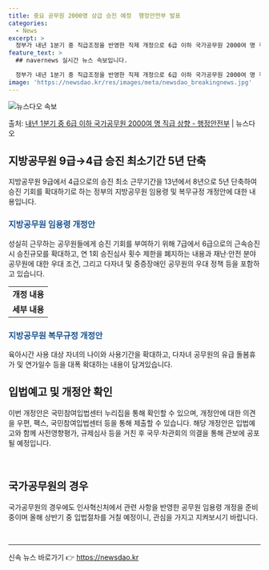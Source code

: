 ```yaml
---
title: 중요 공무원 2000명 상급 승진 예정  행정안전부 발표
categories:
  - News
excerpt: >
  정부가 내년 1분기 중 직급조정을 반영한 직제 개정으로 6급 이하 국가공무원 2000여 명 직급상향 관련 절…
feature_text: >
  ## navernews 실시간 뉴스 속보입니다.

  정부가 내년 1분기 중 직급조정을 반영한 직제 개정으로 6급 이하 국가공무원 2000여 명 직급상향 관련 절…
image: 'https://newsdao.kr/res/images/meta/newsdao_breakingnews.jpg'
---
```


![뉴스다오 속보](https://newsdao.kr/res/images/meta/newsdao_breakingnews.jpg)

<p>출처: <a href="https://newsdao.kr/3532" rel="dofollow">내년 1분기 중 6급 이하 국가공무원 2000여 명 직급 상향 - 행정안전부</a> | 뉴스다오</p>

<h2 data-ke-size="size26">지방공무원 9급→4급 승진 최소기간 5년 단축</h2>
<p data-ke-size="size16">지방공무원 9급에서 4급으로의 승진 최소 근무기간을 13년에서 8년으로 5년 단축하여 승진 기회를 확대하기로 하는 정부의 지방공무원 임용령 및 복무규정 개정안에 대한 내용입니다.</p>

<h3><b><span style="color: #1a5490;">지방공무원 임용령 개정안</span></b></h3>
<p data-ke-size="size16">성실히 근무하는 공무원들에게 승진 기회를 부여하기 위해 7급에서 6급으로의 근속승진 시 승진규모를 확대하고, 연 1회 승진심사 횟수 제한을 폐지하는 내용과 재난·안전 분야 공무원에 대한 우대 조건, 그리고 다자녀 및 중증장애인 공무원의 우대 정책 등을 포함하고 있습니다.</p>

<table>
  <tr>
    <td style="text-align: center; height: 17px;"><b>개정 내용</b></td>
  </tr>
  <tr>
    <td style="text-align: center; height: 17px;"><b>세부 내용</b></td>
  </tr>
</table>

<h3><b><span style="color: #1a5490;">지방공무원 복무규정 개정안</span></b></h3>
<p data-ke-size="size16">육아시간 사용 대상 자녀의 나이와 사용기간을 확대하고, 다자녀 공무원의 유급 돌봄휴가 및 연가일수 등을 대폭 확대하는 내용이 담겨있습니다.</p>

<h2 data-ke-size="size26">입법예고 및 개정안 확인</h2>
<p data-ke-size="size16">이번 개정안은 국민참여입법센터 누리집을 통해 확인할 수 있으며, 개정안에 대한 의견을 우편, 팩스, 국민참여입법센터 등을 통해 제출할 수 있습니다. 해당 개정안은 입법예고와 함께 사전영향평가, 규제심사 등을 거친 후 국무·차관회의 의결을 통해 관보에 공포될 예정입니다.</p>

<p data-ke-size="size16">&nbsp;</p>

<h2 data-ke-size="size26">국가공무원의 경우</h2>
<p data-ke-size="size16">국가공무원의 경우에도 인사혁신처에서 관련 사항을 반영한 공무원 임용령 개정을 준비 중이며 올해 상반기 중 입법절차를 거칠 예정이니, 관심을 가지고 지켜보시기 바랍니다.</p>

<p data-ke-size="size16">&nbsp;</p>

<hr>

신속 뉴스 바로가기 👉 <a href="https://newsdao.kr" rel="dofollow">https://newsdao.kr</a>


